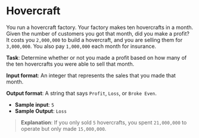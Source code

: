 # Hovercraft

You run a hovercraft factory. Your factory makes ten hovercrafts in a month. Given the number of customers you got that month, did you make a profit? It costs you `2,000,000` to build a hovercraft, and you are selling them for `3,000,000`. You also pay `1,000,000` each month for insurance. 
 
**Task**: Determine whether or not you made a profit based on how many of the ten hovercrafts you were able to sell that month. 
  
**Input format**: An integer that represents the sales that you made that month. 
 
**Output format**: A string that says `Profit`, `Loss`, or `Broke Even`. 
 
- **Sample input**: `5`
- **Sample Output**: `Loss`

>**Explanation**: If you only sold `5` hovercrafts, you spent `21,000,000` to operate but only made `15,000,000`.